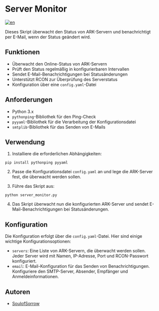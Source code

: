 # Server Monitor
[![en](https://img.shields.io/badge/lang-en-red)](https://github.com/SoulofSorrow/ark-server-monitor/blob/main/README.md)


Dieses Skript überwacht den Status von ARK-Servern und benachrichtigt per E-Mail, wenn der Status geändert wird.

## Funktionen

- Überwacht den Online-Status von ARK-Servern
- Prüft den Status regelmäßig in konfigurierbaren Intervallen
- Sendet E-Mail-Benachrichtigungen bei Statusänderungen
- Unterstützt RCON zur Überprüfung des Serverstatus
- Konfiguration über eine `config.yaml`-Datei

## Anforderungen

- Python 3.x
- `pythonping`-Bibliothek für den Ping-Check
- `pyyaml`-Bibliothek für die Verarbeitung der Konfigurationsdatei
- `smtplib`-Bibliothek für das Senden von E-Mails

## Verwendung

1. Installiere die erforderlichen Abhängigkeiten:

```shell
pip install pythonping pyyaml
```

2. Passe die Konfigurationsdatei `config.yaml` an und lege die ARK-Server fest, die überwacht werden sollen.

3. Führe das Skript aus:

```shell
python server_monitor.py
```

4. Das Skript überwacht nun die konfigurierten ARK-Server und sendet E-Mail-Benachrichtigungen bei Statusänderungen.

## Konfiguration

Die Konfiguration erfolgt über die `config.yaml`-Datei. Hier sind einige wichtige Konfigurationsoptionen:

- `servers`: Eine Liste von ARK-Servern, die überwacht werden sollen. Jeder Server wird mit Namen, IP-Adresse, Port und RCON-Passwort konfiguriert.
- `email`: E-Mail-Konfiguration für das Senden von Benachrichtigungen. Konfiguriere den SMTP-Server, Absender, Empfänger und Anmeldeinformationen.

## Autoren

- [SoulofSorrow](https://github.com/SoulofSorrow)
